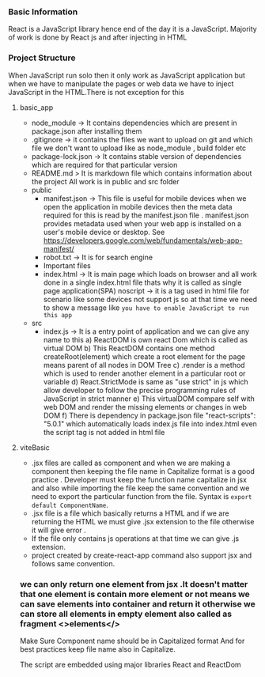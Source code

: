 ### Basic Information
React is a JavaScript library hence end of the day it is a JavaScript. 
Majority of work is done by React js and after injecting in HTML

### Project Structure 
When JavaScript run solo then it only work as JavaScript application but when we have to manipulate the pages or web data we have to inject JavaScript in the HTML.There is not exception for this

1) basic_app
    -   node_module -> It contains dependencies which are present in package.json after installing them
    -   .gitignore -> it contains the files we want to upload on git and which file we don't want to upload like as node_module , build folder etc
    -   package-lock.json -> It contains stable version of dependencies which are required for that particular version
    -   README.md > It is markdown file which contains information about the project
    All work is in public and src folder
    -   public
        -   manifest.json -> This file is useful for mobile devices when we open the application in mobile devices then the meta data required for this is read by the manifest.json file .
        manifest.json provides metadata used when your web app is installed on a
      user's mobile device or desktop. See https://developers.google.com/web/fundamentals/web-app-manifest/
        -   robot.txt -> It is for search engine
        * Important files
        -   index.html -> It is main page which loads on browser and all work done in a single index.html file thats why it is called as single page application(SPA)
                noscript -> it is a tag used in html file for scenario like some devices not support js so at that time we need to show a message like `you have to enable JavaScript to run this app`
    -   src
        -   index.js -> It is a entry point of application and we can give any name to this
            a)  ReactDOM is own react Dom which is called as virtual DOM
            b)  This ReactDOM contains one method createRoot(element) which create a root element for the page means parent of all nodes in DOM Tree
            c)  .render is a method which is used to render another element in  a particular root or variable 
            d)  React.StrictMode is same as "use strict" in js which allow developer to follow the precise programming rules of JavaScript in strict manner
            e)  This virtualDOM compare self with web DOM and render the missing elements or changes in web DOM
            f)  There is dependency in package.json file "react-scripts": "5.0.1" which automatically loads index.js file into index.html even the script tag is not added in html file

2) viteBasic
    -   .jsx files are called as component and when we are making a component then keeping the file name in Capitalize format is a good practice . Developer must keep the function name capitalize in jsx and also while importing the file keep the same convention and we need to export the particular function from the file. Syntax is `export default ComponentName`. 
    -    .jsx file is a file which basically returns a HTML and if we are returning the HTML we must give .jsx extension to the file otherwise it will give error .
    -   If the file only contains js operations at that time we can give .js extension.
    -   project created by create-react-app command also support jsx and follows same convention.  

    ### we can only return one element from jsx .It doesn't matter that one element is contain more element or not means we can save elements into container and return it otherwise we can store all elements in empty element also called as fragment <>elements</>

    Make Sure Component name should be in Capitalized format
    And for best practices keep file name also in Capitalize.

    The script are embedded using major libraries React and ReactDom 